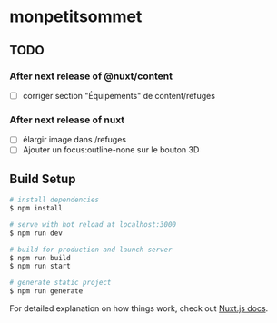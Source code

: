 # monpetitsommet

## TODO
### After next release of @nuxt/content
- [ ] corriger section "Équipements" de content/refuges

### After next release of nuxt
- [ ] élargir image dans /refuges
- [ ] Ajouter un focus:outline-none sur le bouton 3D

## Build Setup

```bash
# install dependencies
$ npm install

# serve with hot reload at localhost:3000
$ npm run dev

# build for production and launch server
$ npm run build
$ npm run start

# generate static project
$ npm run generate
```

For detailed explanation on how things work, check out [Nuxt.js docs](https://nuxtjs.org).
